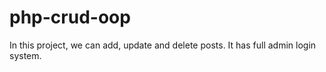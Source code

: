 # php-crud-oop
In this project, we can add, update and delete posts. It has full admin login system.
